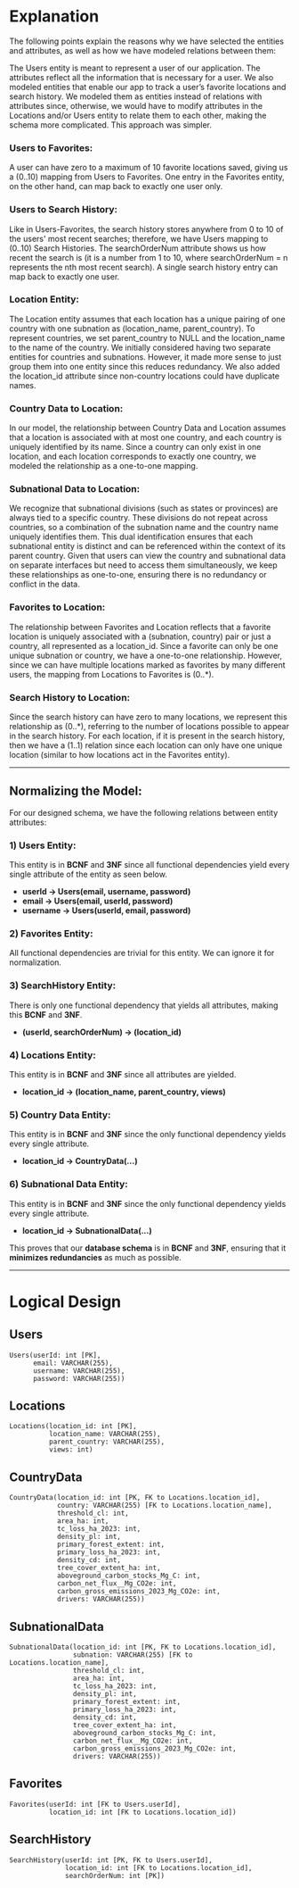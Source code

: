 # **Explanation**  

The following points explain the reasons why we have selected the entities and attributes, as well as how we have modeled relations between them:  

The Users entity is meant to represent a user of our application. The attributes reflect all the information that is necessary for a user. We also modeled entities that enable our app to track a user’s favorite locations and search history. We modeled them as entities instead of relations with attributes since, otherwise, we would have to modify attributes in the Locations and/or Users entity to relate them to each other, making the schema more complicated. This approach was simpler.  

### **Users to Favorites:**  
A user can have zero to a maximum of 10 favorite locations saved, giving us a (0..10) mapping from Users to Favorites. One entry in the Favorites entity, on the other hand, can map back to exactly one user only.  

### **Users to Search History:**  
Like in Users-Favorites, the search history stores anywhere from 0 to 10 of the users' most recent searches; therefore, we have Users mapping to (0..10) Search Histories. The searchOrderNum attribute shows us how recent the search is (it is a number from 1 to 10, where searchOrderNum = n represents the nth most recent search). A single search history entry can map back to exactly one user.  

### **Location Entity:**  
The Location entity assumes that each location has a unique pairing of one country with one subnation as (location_name, parent_country). To represent countries, we set parent_country to NULL and the location_name to the name of the country. We initially considered having two separate entities for countries and subnations. However, it made more sense to just group them into one entity since this reduces redundancy. We also added the location_id attribute since non-country locations could have duplicate names.  

### **Country Data to Location:**  
In our model, the relationship between Country Data and Location assumes that a location is associated with at most one country, and each country is uniquely identified by its name. Since a country can only exist in one location, and each location corresponds to exactly one country, we modeled the relationship as a one-to-one mapping.  

### **Subnational Data to Location:**  
We recognize that subnational divisions (such as states or provinces) are always tied to a specific country. These divisions do not repeat across countries, so a combination of the subnation name and the country name uniquely identifies them. This dual identification ensures that each subnational entity is distinct and can be referenced within the context of its parent country. Given that users can view the country and subnational data on separate interfaces but need to access them simultaneously, we keep these relationships as one-to-one, ensuring there is no redundancy or conflict in the data.  

### **Favorites to Location:**  
The relationship between Favorites and Location reflects that a favorite location is uniquely associated with a (subnation, country) pair or just a country, all represented as a location_id. Since a favorite can only be one unique subnation or country, we have a one-to-one relationship. However, since we can have multiple locations marked as favorites by many different users, the mapping from Locations to Favorites is (0..*).  

### **Search History to Location:**  
Since the search history can have zero to many locations, we represent this relationship as (0..*), referring to the number of locations possible to appear in the search history. For each location, if it is present in the search history, then we have a (1..1) relation since each location can only have one unique location (similar to how locations act in the Favorites entity).  

---
## **Normalizing the Model:**  
For our designed schema, we have the following relations between entity attributes:  

### **1) Users Entity:**  
This entity is in **BCNF** and **3NF** since all functional dependencies yield every single attribute of the entity as seen below.  
- **userId → Users(email, username, password)**  
- **email → Users(email, userId, password)**  
- **username → Users(userId, email, password)**  

### **2) Favorites Entity:**  
All functional dependencies are trivial for this entity. We can ignore it for normalization.  

### **3) SearchHistory Entity:**  
There is only one functional dependency that yields all attributes, making this **BCNF** and **3NF**.  
- **(userId, searchOrderNum) → (location_id)**  

### **4) Locations Entity:**  
This entity is in **BCNF** and **3NF** since all attributes are yielded.  
- **location_id → (location_name, parent_country, views)**  

### **5) Country Data Entity:**  
This entity is in **BCNF** and **3NF** since the only functional dependency yields every single attribute.  
- **location_id → CountryData(...)**  

### **6) Subnational Data Entity:**  
This entity is in **BCNF** and **3NF** since the only functional dependency yields every single attribute.  
- **location_id → SubnationalData(...)**  

This proves that our **database schema** is in **BCNF** and **3NF**, ensuring that it **minimizes redundancies** as much as possible.

---
# Logical Design  

## Users
    Users(userId: int [PK], 
          email: VARCHAR(255), 
          username: VARCHAR(255), 
          password: VARCHAR(255))

## Locations
    Locations(location_id: int [PK], 
              location_name: VARCHAR(255), 
              parent_country: VARCHAR(255), 
              views: int)

## CountryData
    CountryData(location_id: int [PK, FK to Locations.location_id], 
                country: VARCHAR(255) [FK to Locations.location_name], 
                threshold_cl: int, 
                area_ha: int, 
                tc_loss_ha_2023: int, 
                density_pl: int, 
                primary_forest_extent: int, 
                primary_loss_ha_2023: int, 
                density_cd: int, 
                tree_cover_extent_ha: int, 
                aboveground_carbon_stocks_Mg_C: int, 
                carbon_net_flux__Mg_CO2e: int, 
                carbon_gross_emissions_2023_Mg_CO2e: int, 
                drivers: VARCHAR(255))

## SubnationalData
    SubnationalData(location_id: int [PK, FK to Locations.location_id], 
                    subnation: VARCHAR(255) [FK to Locations.location_name], 
                    threshold_cl: int, 
                    area_ha: int, 
                    tc_loss_ha_2023: int, 
                    density_pl: int, 
                    primary_forest_extent: int, 
                    primary_loss_ha_2023: int, 
                    density_cd: int, 
                    tree_cover_extent_ha: int, 
                    aboveground_carbon_stocks_Mg_C: int, 
                    carbon_net_flux__Mg_CO2e: int, 
                    carbon_gross_emissions_2023_Mg_CO2e: int, 
                    drivers: VARCHAR(255))

## Favorites
    Favorites(userId: int [FK to Users.userId], 
              location_id: int [FK to Locations.location_id])

## SearchHistory
    SearchHistory(userId: int [PK, FK to Users.userId], 
                  location_id: int [FK to Locations.location_id], 
                  searchOrderNum: int [PK])

